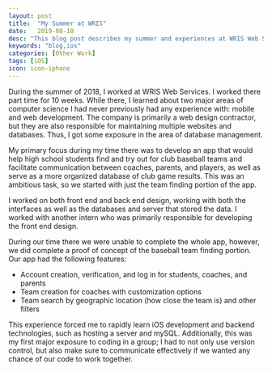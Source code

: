 ```yaml
---
layout: post
title:  "My Summer at WRIS"
date:   2019-08-10
desc: "This blog post describes my summer and experiences at WRIS Web Services"
keywords: "blog,ios"
categories: [Other Work]
tags: [iOS]
icon: icon-iphone
---
```

During the summer of 2018, I worked at WRIS Web Services. I worked there part time for 10 weeks. While there, I learned about two major areas of computer science I had never previously had any experience with: mobile and web development. The company is primarily a web design contractor, but they are also responsible for maintaining multiple websites and databases. Thus, I got some exposure in the area of database management.

My primary focus during my time there was to develop an app that would help high school students find and try out for club baseball teams and facilitate communication between coaches, parents, and players, as well as serve as a more organized database of club game results. This was an ambitious task, so we started with just the team finding portion of the app.

I worked on both front end and back end design, working with both the interfaces as well as the databases and server that stored the data. I worked with another intern who was primarily responsible for developing the front end design.

During our time there we were unable to complete the whole app, however, we did complete a proof of concept of the baseball team finding portion. Our app had the following features:
- Account creation, verification, and log in for students, coaches, and parents
- Team creation for coaches with customization options
- Team search by geographic location (how close the team is) and other filters

This experience forced me to rapidly learn iOS development and backend technologies, such as hosting a server and mySQL. Additionally, this was my first major exposure to coding in a group; I had to not only use version control, but also make sure to communicate effectively if we wanted any chance of our code to work together.
